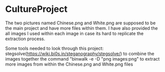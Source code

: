 # CultureProject
The two pictures named Chinese.png and White.png are supposed to be the main project and have more files within them.  I have also provided the all images I used within each image in case its hard to replicate the extraction process.

Some tools needed to look through this project:
stegsolve(https://wiki.bi0s.in/steganography/stegsolve/) to combine the images together
the command "binwalk -e -D "png images:png" to extract more images from within the Chinese.png and White.png files
